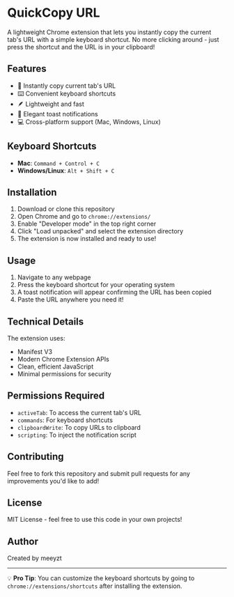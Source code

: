 # QuickCopy URL

A lightweight Chrome extension that lets you instantly copy the current tab's URL with a simple keyboard shortcut. No more clicking around - just press the shortcut and the URL is in your clipboard!

## Features

- 🚀 Instantly copy current tab's URL
- ⌨️ Convenient keyboard shortcuts
- 🪶 Lightweight and fast
- 🔔 Elegant toast notifications
- 💻 Cross-platform support (Mac, Windows, Linux)

## Keyboard Shortcuts

- **Mac**: `Command + Control + C`
- **Windows/Linux**: `Alt + Shift + C`

## Installation

1. Download or clone this repository
2. Open Chrome and go to `chrome://extensions/`
3. Enable "Developer mode" in the top right corner
4. Click "Load unpacked" and select the extension directory
5. The extension is now installed and ready to use!

## Usage

1. Navigate to any webpage
2. Press the keyboard shortcut for your operating system
3. A toast notification will appear confirming the URL has been copied
4. Paste the URL anywhere you need it!

## Technical Details

The extension uses:

- Manifest V3
- Modern Chrome Extension APIs
- Clean, efficient JavaScript
- Minimal permissions for security

## Permissions Required

- `activeTab`: To access the current tab's URL
- `commands`: For keyboard shortcuts
- `clipboardWrite`: To copy URLs to clipboard
- `scripting`: To inject the notification script

## Contributing

Feel free to fork this repository and submit pull requests for any improvements you'd like to add!

## License

MIT License - feel free to use this code in your own projects!

## Author

Created by meeyzt

---

💡 **Pro Tip**: You can customize the keyboard shortcuts by going to `chrome://extensions/shortcuts` after installing the extension.
